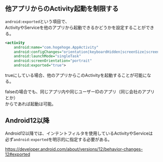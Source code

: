## 他アプリからのActivity起動を制限する
`android:exported`という項目で、  
ActivityやServiceを他のアプリから起動できるかどうかを設定することができる。

```xml
<activity  
    android:name="com.hogehoge.AppActivity"  
    android:configChanges="orientation|keyboardHidden|screenSize|screenLayout"  
    android:launchMode="singleTask"
    android:screenOrientation="portrait"
    android:exported="true">
```

trueにしている場合、他のアプリからこのActivityを起動することが可能になる。  

falseの場合でも、同じアプリ内や同じユーザーIDのアプリ（同じ会社のアプリとか）  
からであれば起動は可能。

## Android12以降
Android12以降では、インテントフィルタを使用しているActivityやServiceは  
必ず`android:exported`を明示的に指定する必要がある。

<https://developer.android.com/about/versions/12/behavior-changes-12#exported>
